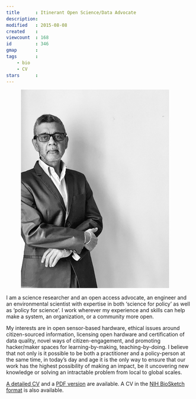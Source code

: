 ```yaml
---
title      : Itinerant Open Science/Data Advocate
description:
modified   : 2015-08-08
created    :
viewcount  : 168
id         : 346
gmap       :
tags       :
    - bio
    - CV
stars      :
---
```


<!-- <figure>
    <img src="img/punkish-2.jpg">
    <figcaption></figcaption> 
</figure> -->

<figure class="inline">
    <picture>
        <source srcset="img/right-profile-960.jpg" media="(min-width:800px)">
        <source srcset="img/right-profile-768.jpg" media="(min-width:600px)">
        <img src="img/right-profile-400.jpg">
    </picture>
    <figcaption></figcaption>
</figure>

<p>I am a science researcher and an open access advocate, an engineer and an environmental scientist with expertise in both ‘science for policy’ as well as ‘policy for science’. I work wherever my experience and skills can help make a system, an organization, or a community more open.</p>

<!-- <p>Since 1985 my career has spanned rural appropriate technology design to international development, academia, research and science information policy. Other than one stint with a small for-profit company, all my work has been with non-profit organizations. I am currently a member of <a href="http://plazi.org" target="blank">Plazi</a>, a visiting researcher at the <a href="" target="_blank">Homi Bhabha Centre for Science Education (HBCSE)</a>, Mumbai, and a Solidarity Research Fellow at the Center for the Study of Contemporary Solidarity, University of Vienna. I am also an occasional independent consultant with <a href="http://worldbank.org" target="blank">The World Bank</a>. recently finished an appointment at the <a href="http://www.geoscience.wisc.edu" target="blank">Department of GeoScience, University of Wisconsin, Madison, WI, USA</a> where I was working on a machine reading and learning system built on a new kind of digital library resource. Before that I was the Manager of Science and Data Policy at <a href="http://creativecommons.org" target="blank">Creative Commons</a> where I focused on open data, text and data mining, open science policy, and citizen-sourced information. I am also a member of the <a href="http://rd-alliance.org" target="blank">Research Data Alliance Interest Group on Legal Interoperability of Research Data</a>, <a href="http://www.codata.org/task-groups/data-citation-standards-and-practices" target="blank">CODATA Task Group on Data Citation Standards and Practices</a>, and I co-authored the chapter on <b>Emerging Principles for Data Citation</b> in the Task Group’s report titled <i>Out of Cite, Out of Mind.</i></p> -->

<p>My interests are in open sensor-based hardware, ethical issues around citizen-sourced information, licensing open hardware and certification of data quality, novel ways of citizen-engagement, and promoting hacker/maker spaces for learning-by-making, teaching-by-doing. I believe that not only is it possible to be both a practitioner and a policy-person at the same time, in today’s day and age it is the only way to ensure that our work has the highest possibility of making an impact, be it uncovering new knowledge or solving an intractable problem from local to global scales.</p>

<!-- <p>I help domain scientists make sense of data by adopting, adapting and creating novel data acquisition, analysis and access techniques. And I work on the policies to create an environment where information is <b>open by default.</b> I serve as an advisor on various scientific projects, and advocate for a more participatory, collaborative way of working in a world where information and analytics are embedded in every aspect of our lives.</p> -->

<p><a href="/cv/">A detailed CV</a> and a <a href="/cv/puneet-kishor-cv.pdf">PDF version</a> are available. A CV in the <a href="/cv/puneet-kishor-biosketch.pdf">NIH BioSketch format</a> is also available.</p>